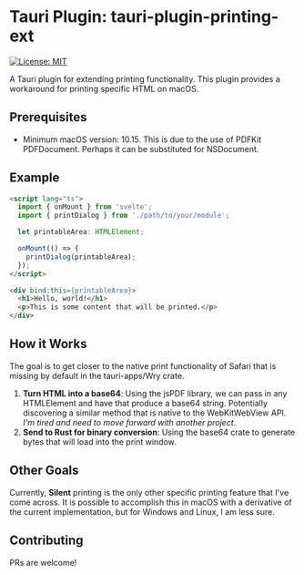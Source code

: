 
# Tauri Plugin: tauri-plugin-printing-ext

<!-- [![Build Status](https://img.shields.io/github/workflow/status/yourusername/tauri-plugin-printing-ext/CI?style=flat-square)](https://github.com/yourusername/tauri-plugin-printing-ext/actions) -->
<!-- [![Latest Version](https://img.shields.io/crates/v/tauri-plugin-printing-ext.svg?style=flat-square)](https://crates.io/crates/tauri-plugin-printing-ext) -->
[![License: MIT](https://img.shields.io/badge/License-MIT-yellow.svg?style=flat-square)](https://opensource.org/licenses/MIT)

A Tauri plugin for extending printing functionality. This plugin provides a workaround for printing specific HTML on macOS.

## Prerequisites

- Minimum macOS version: 10.15. This is due to the use of PDFKit PDFDocument. Perhaps it can be substituted for NSDocument.


## Example

```html
<script lang="ts">
  import { onMount } from 'svelte';
  import { printDialog } from './path/to/your/module';

  let printableArea: HTMLElement;

  onMount(() => {
    printDialog(printableArea);
  });
</script>

<div bind:this={printableArea}>
  <h1>Hello, world!</h1>
  <p>This is some content that will be printed.</p>
</div>
```

## How it Works

The goal is to get closer to the native print functionality of Safari that is missing by default in the tauri-apps/Wry crate.

1. **Turn HTML into a base64**: Using the jsPDF library, we can pass in any HTMLElement and have that produce a base64 string. Potentially discovering a similar method that is native to the WebKitWebView API. *I'm tired and need to move forward with another project*.
2. **Send to Rust for binary conversion**: Using the base64 crate to generate bytes that will load into the print window.

## Other Goals

Currently, **Silent** printing is the only other specific printing feature that I've come across. It is possible to accomplish this in macOS with a derivative of the current implementation, but for Windows and Linux, I am less sure.

## Contributing

PRs are welcome! 

<!-- ## License -->

<!-- This project is licensed under the MIT License - see the [LICENSE](LICENSE) file for details. -->

